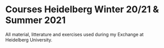 # Courses Heidelberg Winter 20/21 & Summer 2021

All material, litterature and exercises used during my Exchange at Heidelberg University.
